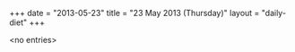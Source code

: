 +++
date = "2013-05-23"
title = "23 May 2013 (Thursday)"
layout = "daily-diet"
+++


\<no entries\>
